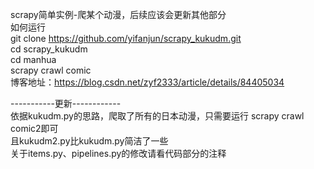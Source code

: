scrapy简单实例-爬某个动漫，后续应该会更新其他部分  
如何运行  
git clone https://github.com/yifanjun/scrapy_kukudm.git  
cd scrapy_kukudm  
cd manhua  
scrapy crawl comic  
博客地址：https://blog.csdn.net/zyf2333/article/details/84405034  

-----------更新------------  
依据kukudm.py的思路，爬取了所有的日本动漫，只需要运行
scrapy crawl comic2即可  
且kukudm2.py比kukudm.py简洁了一些  
关于items.py、pipelines.py的修改请看代码部分的注释